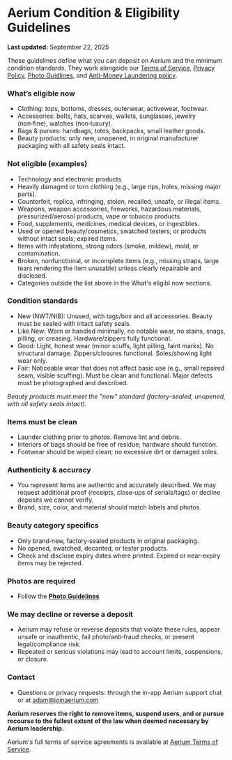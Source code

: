 # Aerium Condition & Eligibility Guidelines

**Last updated:** September 22, 2025

These guidelines define what you can deposit on Aerium and the minimum condition standards. They work alongside our [Terms of Service](/legal/terms-of-service), [Privacy Policy](/legal/privacy-policy), [Photo Guidlines](/legal/photo-guidelines), and [Anti-Money Laundering policy](/legal/anti-money-laundering).

### What’s eligible now
- Clothing: tops, bottoms, dresses, outerwear, activewear, footwear.
- Accessories: belts, hats, scarves, wallets, sunglasses, jewelry (non‑fine), watches (non‑luxury).
- Bags & purses: handbags, totes, backpacks, small leather goods.
- Beauty products: only new, unopened, in original manufacturer packaging with all safety seals intact.

### Not eligible (examples)
- Technology and electronic products
- Heavily damaged or torn clothing (e.g., large rips, holes, missing major parts).
- Counterfeit, replica, infringing, stolen, recalled, unsafe, or illegal items.
- Weapons, weapon accessories, fireworks, hazardous materials, pressurized/aerosol products, vape or tobacco products.
- Food, supplements, medicines, medical devices, or ingestibles.
- Used or opened beauty/cosmetics, swatched testers, or products without intact seals; expired items.
- Items with infestations, strong odors (smoke, mildew), mold, or contamination.
- Broken, nonfunctional, or incomplete items (e.g., missing straps, large tears rendering the item unusable) unless clearly repairable and disclosed.
- Categories outside the list above in the What's eligibl now sections.

### Condition standards
- New (NWT/NIB): Unused, with tags/box and all accessories. Beauty must be sealed with intact safety seals.
- Like New: Worn or handled minimally, no notable wear, no stains, snags, pilling, or creasing. Hardware/zippers fully functional.
- Good: Light, honest wear (minor scuffs, light pilling, faint marks). No structural damage. Zippers/closures functional. Soles/showing light wear only.
- Fair: Noticeable wear that does not affect basic use (e.g., small repaired seam, visible scuffing). Must be clean and functional. Major defects must be photographed and described.

*Beauty products must meet the "new" standard (factory-sealed, unopened, with all safety seals intact).*

### Items must be clean
- Launder clothing prior to photos. Remove lint and debris.
- Interiors of bags should be free of residue; hardware should function.
- Footwear should be wiped clean; no excessive dirt or damaged soles.

### Authenticity & accuracy
- You represent items are authentic and accurately described. We may request additional proof (receipts, close‑ups of serials/tags) or decline deposits we cannot verify.
- Brand, size, color, and material should match labels and photos.

### Beauty category specifics
- Only brand‑new, factory‑sealed products in original packaging.
- No opened, swatched, decanted, or tester products.
- Check and disclose expiry dates where printed. Expired or near‑expiry items may be rejected.

### Photos are required
- Follow the **[Photo Guidelines](/legal/photo-guidelines)**

### We may decline or reverse a deposit
- Aerium may refuse or reverse deposits that violate these rules, appear unsafe or inauthentic, fail photo/anti‑fraud checks, or present legal/compliance risk.
- Repeated or serious violations may lead to account limits, suspensions, or closure.

### Contact
- Questions or privacy requests: through the in-app Aerium support chat or at [adam@joinaerium.com](mailto:adam@joinaerium.com)

**Aerium reserves the right to remove items, suspend users, and or pursue recourse to the fullest extent of the law when deemed necessary by Aerium leadership.** 

Aerium's full terms of service agreements is available at [Aerium Terms of Service](/legal/terms-of-service).
